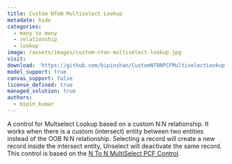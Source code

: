 ```yaml
---
title: Custom NToN Multiselect Lookup
metadate: hide
categories:
  - many to many
  - relationship
  - lookup
image: /assets/images/custom-nton-multiselect-lookup.jpg
visit: 
download: 'https://github.com/bipinshan/CustomNTONPCFMultiselectLookup'
model_support: true
canvas_support: false
license_defined: true
managed_solution: true
authors:
  - bipin_kumar
---
```

A control for Multselect Lookup based on a custom N:N relationship. It works when there is a custom (intersect) entity between two entities instead of the OOB N:N relationship.
Selecting a record will create a new record inside the intersect entity, Unselect will deactivate the same record.
This control is based on the <a target="_blank" href="https://pcf.gallery/n-to-n-multiselect/">N To N MultiSelect PCF Control</a>.
